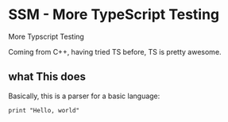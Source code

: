 # SSM - More TypeScript Testing

More Typscript Testing

Coming from C++, having tried TS before, TS is pretty awesome.

## what This does

Basically, this is a parser for a basic language:

```
print "Hello, world"
```

